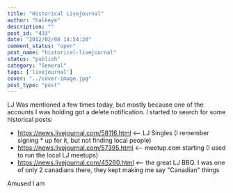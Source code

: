 ```yaml
---
title: "Historical Livejournal"
author: "halkeye"
description: ""
post_id: "433"
date: "2012/02/08 14:54:20"
comment_status: "open"
post_name: "historical-livejournal"
status: "publish"
category: "General"
tags: ['livejournal']
cover: "../cover-image.jpg"
post_type: "post"
---
```


LJ Was mentioned a few times today, but mostly because one of the accounts I was holding got a delete notification. I started to search for some historical posts:

*   <https://news.livejournal.com/58116.html> &lt;\-- LJ Singles (I remember signing * up for it, but not finding local people)
*   <https://news.livejournal.com/57395.html> &lt;\-- meetup.com starting (I used to run the local LJ meetups)
*   <https://news.livejournal.com/45260.html> &lt;\-- the great LJ BBQ. I was one of only 2 canadians there, they kept making me say "Canadian" things

Amused I am
